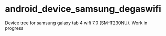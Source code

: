 # android_device_samsung_degaswifi
Device tree for samsung galaxy tab 4 wifi 7.0 (SM-T230NU). Work in progress
